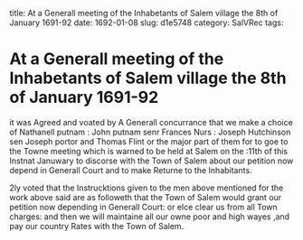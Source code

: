 title: At a Generall meeting of the Inhabetants of Salem village the 8th of January 1691-92
date: 1692-01-08
slug: d1e5748
category: SalVRec
tags: 


<div markdown class="doc" id="d1e5748">


# At a Generall meeting of the Inhabetants of Salem village the 8th of January 1691-92 

it was Agreed and voated by A Generall concurrance that we make a choice of Nathanell putnam : John putnam senr Frances Nurs : Joseph Hutchinson sen Joseph portor and Thomas Flint or the major part of them for to goe to the Towne meeting which is warned to be held at Salem on the :11th of this Instnat Januwary to discorse with the Town of Salem about our petition now depend in Generall Court and to make Returne to the Inhabitants.

2ly voted that the Instrucktions given to the men above mentioned for the work above said are as followeth that the Town of Salem would grant our petition now depending in Generall Court: or elce clear us from all Town charges: and then we will maintaine all our owne poor and high wayes ,and pay our country Rates with the Town of Salem.
</div>